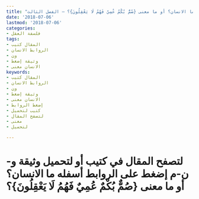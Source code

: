 ```yaml
---
title: "ما الانسان؟ أو ما معنى {صُمٌّ بُكْمٌ عُمِيٌ فَهُمُ لَا يَعْقِلُونَ}؟ – الفصل الثالث"
date: '2018-07-06'
lastmod: '2018-07-06'
categories:
- فلسفة العقل
tags:
- المقال كتيب
- الروابط الانسان
- ون
- وثيقة إضغط
- الانسان معنى
keywords:
- المقال كتيب
- الروابط الانسان
- ون
- وثيقة إضغط
- الانسان معنى
- إضغط الروابط
- كتيب لتحميل
- لتصفح المقال
- معنى
- لتحميل

---
```

# **لتصفح المقال في كتيب أو لتحميل وثيقة و-ن-م إضغط على الروابط أسفله** **ما الانسان؟ أو ما معنى {صُمٌّ بُكْمٌ عُمِيٌ فَهُمُ لَا يَعْقِلُونَ}؟**

###